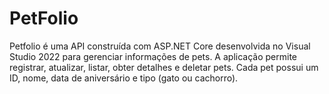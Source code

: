 
# PetFolio
Petfolio é uma API construída com ASP.NET Core desenvolvida no Visual Studio 2022 para gerenciar informações de pets. A aplicação permite registrar, atualizar, listar, obter detalhes e deletar pets. Cada pet possui um ID, nome, data de aniversário e tipo (gato ou cachorro).



